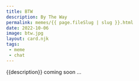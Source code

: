 ```yaml
---
title: BTW
description: By The Way
permalink: memes/{{ page.fileSlug | slug }}.html
date: 2022-10-06
image: btw.jpg
layout: card.njk
tags: 
 - meme
 - chat
---
```

{{description}} coming soon ...
